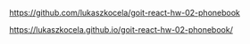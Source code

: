 https://github.com/lukaszkocela/goit-react-hw-02-phonebook

https://lukaszkocela.github.io/goit-react-hw-02-phonebook/
